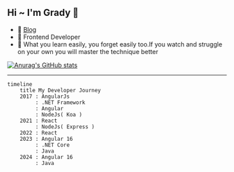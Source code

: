 ## Hi ~ I'm Grady 👋

- 🍡  <a href="https://grady-blog.web.app/pages/posts/list" target="_blank">Blog</a> 
- 🍜  Frontend Developer
- 🧃  What you learn easily, you forget easily too.If you watch and struggle on your own you will master the technique better



[![Anurag's GitHub stats](https://github-readme-stats.vercel.app/api?username=grady982&hide=contribs,prs&show_icons=true&theme=dark)]()

---

```mermaid
timeline
    title My Developer Journey
    2017 : AngularJs
         : .NET Framework
         : Angular
         : NodeJs( Koa )
    2021 : React
         : NodeJs( Express )
    2022 : React
    2023 : Angular 16
         : .NET Core
         : Java
    2024 : Angular 16
         : Java
```
